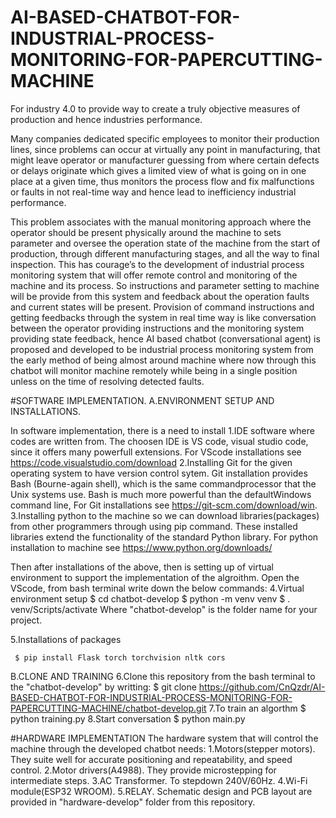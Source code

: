 # AI-BASED-CHATBOT-FOR-INDUSTRIAL-PROCESS-MONITORING-FOR-PAPERCUTTING-MACHINE
For industry 4.0 to provide way to create a truly objective measures of production and hence industries performance.

Many companies dedicated specific employees to monitor their production lines, since problems can occur at virtually any point in manufacturing, that might leave operator or manufacturer guessing from where certain defects or delays originate which gives a limited view of what is going on in one place at a given time, thus monitors the process flow and fix malfunctions or faults in not real-time way and hence lead to inefficiency industrial performance.

This problem associates with the manual monitoring approach where the operator should be present physically around the machine to sets parameter and oversee the operation state of the machine from the start of production, through different manufacturing stages, and all the way to final inspection. This has courage’s to the development of industrial process monitoring system that will offer remote control and monitoring of the machine and its process. So instructions and parameter setting to machine will be provide from this system and feedback about the operation faults and current states will be present. Provision of command instructions and getting feedbacks through the system in real time way is like conversation between the operator providing instructions and the monitoring system providing state feedback, hence AI based chatbot (conversational agent) is proposed and developed to be industrial process monitoring system from the early method of being almost around machine where now through this chatbot will monitor machine remotely while being in a single position unless on the time of resolving detected faults.

#SOFTWARE IMPLEMENTATION.
A.ENVIRONMENT SETUP AND INSTALLATIONS.

In software implementation, there is a need to install 
1.IDE software where codes are written from. The choosen IDE is VS code, visual studio code, since it offers many powerfull extensions. For VScode installations see https://code.visualstudio.com/download
2.Installing Git for the given operating system to have version control sytem. Git installation provides Bash (Bourne-again shell), which is the same commandprocessor that the Unix systems use. Bash is much more powerful than the defaultWindows command line, For Git installations see https://git-scm.com/download/win.
3.Installing python to the machine so we can download libraries(packages) from other programmers through using pip command. These installed libraries extend the functionality of the standard Python library. For python installation to machine see https://www.python.org/downloads/

Then after installations of the above, then is setting up of virtual environment to support the implementation of the algroithm. Open the VScode, from bash terminal write down the below commands:
4.Virtual environment setup
     $ cd chatbot-develop
     $ python -m venv venv
     $ . venv/Scripts/activate
Where "chatbot-develop" is the folder name for your project.

5.Installations of packages

     $ pip install Flask torch torchvision nltk cors

B.CLONE AND TRAINING
6.Clone this repository from the bash terminal to the "chatbot-develop" by writting:
     $ git clone https://github.com/CnQzdr/AI-BASED-CHATBOT-FOR-INDUSTRIAL-PROCESS-MONITORING-FOR-PAPERCUTTING-MACHINE/chatbot-develop.git
7.To train an algorthm
     $ python training.py
8.Start conversation
     $ python main.py

#HARDWARE IMPLEMENTATION
The hardware system that will control the machine through the developed chatbot needs:
1.Motors(stepper motors). They suite well for accurate positioning and repeatability, and speed control.
2.Motor drivers(A4988). They provide microstepping for intermediate steps.
3.AC Transformer. To stepdown 240V/60Hz.
4.Wi-Fi module(ESP32 WROOM).
5.RELAY.
Schematic design and PCB layout are provided in "hardware-develop" folder from this repository.

